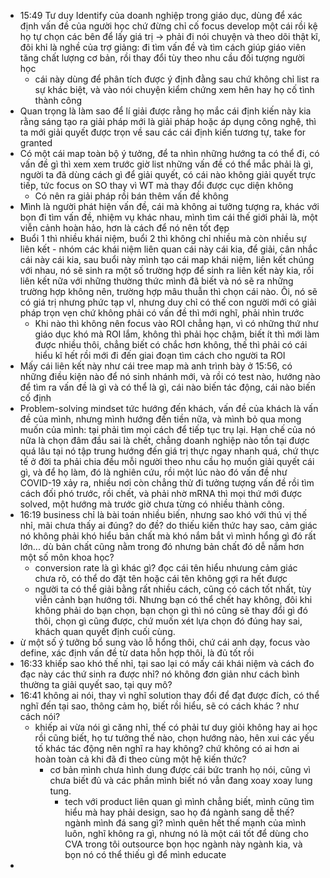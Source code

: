 - 15:49 Tư duy Identify của doanh nghiệp trong giáo dục, dùng để xác định vấn đề của người học chứ đừng chỉ cố focus develop một cái rồi kệ họ tự chọn các bên để lấy giá trị -> phải đi nói chuyện và theo dõi thật kĩ, đôi khi là nghề của trợ giảng: đi tìm vấn đề và tìm cách giúp giáo viên tăng chất lượng cơ bản, rồi thay đổi tùy theo nhu cầu đối tượng người học
	- cái này dùng để phân tích được ý định đằng sau chứ không chỉ list ra sự khác biệt, và vào nói chuyện kiểm chứng xem hên hay họ cố tình thành công
- Quan trọng là làm sao để lí giải được rằng họ mắc cái định kiến này kia rằng sáng tạo ra giải pháp mới là giải pháp hoặc áp dụng công nghệ, thì ta mới giải quyết được trọn về sau các cái định kiến tương tự, take for granted
- Có một cái map toàn bộ ý tưởng, để ta nhìn những hướng ta có thể đi, có vấn đề gì thì xem xem trước giờ list những vấn đề có thể mắc phải là gì, người ta đã dùng cách gì để giải quyết, có cái nào không giải quyết trực tiếp, tức focus on SO thay vì WT mà thay đổi được cục diện không
	- Có nên ra giải pháp rồi bán thêm vấn đề không
- Mình là người phát hiện vấn đề, cái mà không ai tưởng tượng ra, khác với bọn đi tìm vấn đề, nhiệm vụ khác nhau, mình tìm cái thế giới phải là, một viễn cảnh hoàn hảo, hơn là cách để nó nên tốt đẹp
- Buổi 1 thì nhiều khái niệm, buổi 2 thì không chỉ nhiều mà còn nhiều sự liên kết - nhóm các khái niệm liên quan cái này cái kia, để giải, cân nhắc cái này cái kia, sau buổi này mình tạo cái map khái niệm, liên kết chúng với nhau, nó sẽ sinh ra một số trường hợp để sinh ra liên kết này kia, rồi liên kết nữa với những thường thức mình đã biết và nó sẽ ra những trường hợp không nên, trường hợp mâu thuẫn thì chọn cái nào. Ôi, nó sẽ có giá trị nhưng phức tạp vl, nhưng duy chỉ có thế con người mới có giải pháp trọn vẹn chứ không phải có vấn đề thì mới nghĩ, phải nhìn trước
	- Khi nào thì không nên focus vào ROI chẳng hạn, vì có những thứ như giáo dục khó mà ROI lắm, không thì phải học chậm, biết ít thì mới làm được nhiều thôi, chẳng biết có chắc hơn không, thế thì phải có cái hiểu kĩ hết rồi mới đi đến giai đoạn tìm cách cho người ta ROI
- Mấy cái liên kết này như cái tree map mà anh trình bày ở 15:56, có những điều kiện nào để nó sinh nhánh mới, và rồi có test nào, hướng nào để tìm ra vấn đề là gì và có thể là gì, cái nào biến tác động, cái nào biến cố định
- Problem-solving mindset tức hướng đến khách, vấn đề của khách là vấn đề của mình, nhưng mình hướng đến tiền nữa, và mình bỏ qua mong muốn của mình: tại phải tìm mọi cách để tiếp tục trụ lại. Hạn chế của nó nữa là chọn đâm đầu sai là chết, chẳng doanh nghiệp nào tồn tại được quá lâu tại nó tập trung hướng đến giá trị thực ngay nhanh quá, chứ thực tế ở đời ta phải chia đều mỗi người theo nhu cầu họ muốn giải quyết cái gì, và để họ làm, đó là nghiên cứu, rồi một lúc nào đó vấn đề như COVID-19 xảy ra, nhiều nơi còn chẳng thử đi tưởng tượng vấn đề rồi tìm cách đối phó trước, rồi chết, và phải nhờ mRNA thì mọi thứ mới được solved, một hướng mà trước giờ chưa từng có nhiều thành công.
- 16:19 business chỉ là bài toán nhiều biến, nhưng sao khó với thú vị thế nhỉ, mãi chưa thấy ai đúng? do đề? do thiếu kiến thức hay sao, cảm giác nó không phải khó hiểu bản chất mà khó nắm bắt vì mình hổng gì đó rất lớn... dù bản chất cũng nằm trong đó nhưng bản chất đó dễ nắm hơn một số môn khoa học?
	- conversion rate là gì khác gì? đọc cái tên hiểu nhưung cảm giác chưa rõ, có thể do đặt tên hoặc cái tên không gợi ra hết được
	- người ta có thể giải bằng rất nhiều cách, cũng có cách tốt nhất, tùy viễn cảnh bạn hướng tới. Nhưng bạn có thể chết hay không, đôi khi không phải do bạn chọn, bạn chọn gì thì nó cũng sẽ thay đổi gì đó thôi, chọn gì cũng được, chứ muốn xét lựa chọn đó đúng hay sai, khách quan quyết định cuối cùng.
- ừ một số ý tưởng bổ sung vào lỗ hổng thôi, chứ cái anh dạy, focus vào define, xác định vấn đề từ data hỗn hợp thôi, là đủ tốt rồi
- 16:33 khiếp sao khó thế nhỉ, tại sao lại có mấy cái khái niệm và cách đo đạc này các thứ sinh ra được nhỉ? nó không đơn giản như cách bình thường ta giải quyết sao, tại quy mô?
- 16:41 không ai nói, thay vì nghĩ solution thay đổi để đạt được đích, có thể nghĩ đến tại sao, thông cảm họ, biết rồi hiểu, sẽ có cách khác ? như cách nói?
	- khiếp ai vừa nói gì căng nhỉ, thế có phải tư duy giỏi không hay ai học rồi cũng biết, họ tư tưởng thế nào, chọn hướng nào, hên xui các yếu tố khác tác động nên nghĩ ra hay không? chứ không có ai hơn ai hoàn toàn cả khi đã đi theo cùng một hệ kiến thức?
		- cơ bản mình chưa hình dung được cái bức tranh họ nói, cũng vì chưa biết đủ và các phần mình biết nó vẫn đang xoay xoay lung tung.
			- tech với product liên quan gì mình chẳng biết, mình cũng tìm hiểu mà hay phải design, sao họ đá ngành sang dễ thế? ngành mình đá sang gì? mình quên hết thế mạnh của mình luôn, nghĩ không ra gì, nhưng nó là một cái tốt để dùng cho CVA trong tôi outsource bọn học ngành này ngành kia, và bọn nó có thể thiếu gì để mình educate
-